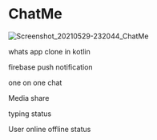 # ChatMe
![Screenshot_20210529-232044_ChatMe](https://user-images.githubusercontent.com/84001443/120080770-09834980-c0d8-11eb-83ea-072add70af04.jpg)

whats app clone in kotlin

firebase push notification

one on one chat 

Media share 

typing status 

User online offline status
